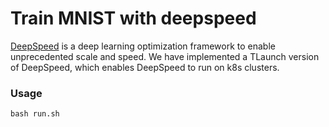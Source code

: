 # Train MNIST with deepspeed

[DeepSpeed](https://github.com/microsoft/DeepSpeed) is a deep learning optimization framework to
enable unprecedented scale and speed. We have implemented a TLaunch version of DeepSpeed, which enables
DeepSpeed to run on k8s clusters.

### Usage
```shell
bash run.sh
```
